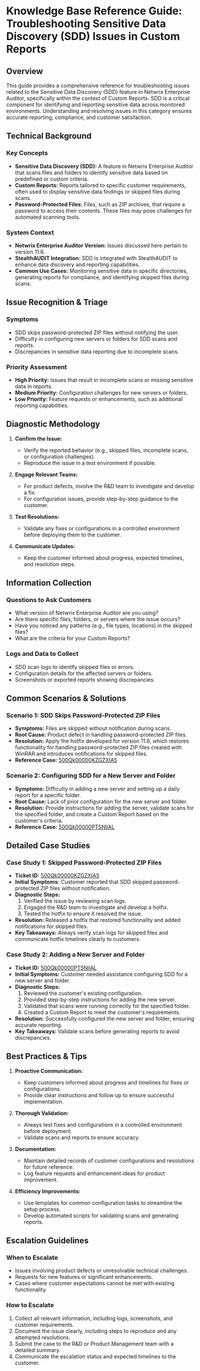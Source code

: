 # Knowledge Base Reference Guide: Troubleshooting Sensitive Data Discovery (SDD) Issues in Custom Reports

## Overview

This guide provides a comprehensive reference for troubleshooting issues related to the Sensitive Data Discovery (SDD) feature in Netwrix Enterprise Auditor, specifically within the context of Custom Reports. SDD is a critical component for identifying and reporting sensitive data across monitored environments. Understanding and resolving issues in this category ensures accurate reporting, compliance, and customer satisfaction.

## Technical Background

### Key Concepts
- **Sensitive Data Discovery (SDD):** A feature in Netwrix Enterprise Auditor that scans files and folders to identify sensitive data based on predefined or custom criteria.
- **Custom Reports:** Reports tailored to specific customer requirements, often used to display sensitive data findings or skipped files during scans.
- **Password-Protected Files:** Files, such as ZIP archives, that require a password to access their contents. These files may pose challenges for automated scanning tools.

### System Context
- **Netwrix Enterprise Auditor Version:** Issues discussed here pertain to version 11.6.
- **StealthAUDIT Integration:** SDD is integrated with StealthAUDIT to enhance data discovery and reporting capabilities.
- **Common Use Cases:** Monitoring sensitive data in specific directories, generating reports for compliance, and identifying skipped files during scans.

## Issue Recognition & Triage

### Symptoms
- SDD skips password-protected ZIP files without notifying the user.
- Difficulty in configuring new servers or folders for SDD scans and reports.
- Discrepancies in sensitive data reporting due to incomplete scans.

### Priority Assessment
- **High Priority:** Issues that result in incomplete scans or missing sensitive data in reports.
- **Medium Priority:** Configuration challenges for new servers or folders.
- **Low Priority:** Feature requests or enhancements, such as additional reporting capabilities.

## Diagnostic Methodology

1. **Confirm the Issue:**
   - Verify the reported behavior (e.g., skipped files, incomplete scans, or configuration challenges).
   - Reproduce the issue in a test environment if possible.

2. **Engage Relevant Teams:**
   - For product defects, involve the R&D team to investigate and develop a fix.
   - For configuration issues, provide step-by-step guidance to the customer.

3. **Test Resolutions:**
   - Validate any fixes or configurations in a controlled environment before deploying them to the customer.

4. **Communicate Updates:**
   - Keep the customer informed about progress, expected timelines, and resolution steps.

## Information Collection

### Questions to Ask Customers
- What version of Netwrix Enterprise Auditor are you using?
- Are there specific files, folders, or servers where the issue occurs?
- Have you noticed any patterns (e.g., file types, locations) in the skipped files?
- What are the criteria for your Custom Reports?

### Logs and Data to Collect
- SDD scan logs to identify skipped files or errors.
- Configuration details for the affected servers or folders.
- Screenshots or exported reports showing discrepancies.

## Common Scenarios & Solutions

### Scenario 1: SDD Skips Password-Protected ZIP Files
- **Symptoms:** Files are skipped without notification during scans.
- **Root Cause:** Product defect in handling password-protected ZIP files.
- **Resolution:** Apply the hotfix developed for version 11.6, which restores functionality for handling password-protected ZIP files created with WinRAR and introduces notifications for skipped files.
- **Reference Case:** [500Qk00000KZGZXIA5](https://nwxcorp.lightning.force.com/lightning/r/Case/500Qk00000KZGZXIA5/view)

### Scenario 2: Configuring SDD for a New Server and Folder
- **Symptoms:** Difficulty in adding a new server and setting up a daily report for a specific folder.
- **Root Cause:** Lack of prior configuration for the new server and folder.
- **Resolution:** Provide instructions for adding the server, validate scans for the specified folder, and create a Custom Report based on the customer's criteria.
- **Reference Case:** [500Qk00000PT5NlIAL](https://nwxcorp.lightning.force.com/lightning/r/Case/500Qk00000PT5NlIAL/view)

## Detailed Case Studies

### Case Study 1: Skipped Password-Protected ZIP Files
- **Ticket ID:** [500Qk00000KZGZXIA5](https://nwxcorp.lightning.force.com/lightning/r/Case/500Qk00000KZGZXIA5/view)
- **Initial Symptoms:** Customer reported that SDD skipped password-protected ZIP files without notification.
- **Diagnostic Steps:**
  1. Verified the issue by reviewing scan logs.
  2. Engaged the R&D team to investigate and develop a hotfix.
  3. Tested the hotfix to ensure it resolved the issue.
- **Resolution:** Released a hotfix that restored functionality and added notifications for skipped files.
- **Key Takeaways:** Always verify scan logs for skipped files and communicate hotfix timelines clearly to customers.

### Case Study 2: Adding a New Server and Folder
- **Ticket ID:** [500Qk00000PT5NlIAL](https://nwxcorp.lightning.force.com/lightning/r/Case/500Qk00000PT5NlIAL/view)
- **Initial Symptoms:** Customer needed assistance configuring SDD for a new server and folder.
- **Diagnostic Steps:**
  1. Reviewed the customer's existing configuration.
  2. Provided step-by-step instructions for adding the new server.
  3. Validated that scans were running correctly for the specified folder.
  4. Created a Custom Report to meet the customer's requirements.
- **Resolution:** Successfully configured the new server and folder, ensuring accurate reporting.
- **Key Takeaways:** Validate scans before generating reports to avoid discrepancies.

## Best Practices & Tips

1. **Proactive Communication:**
   - Keep customers informed about progress and timelines for fixes or configurations.
   - Provide clear instructions and follow up to ensure successful implementation.

2. **Thorough Validation:**
   - Always test fixes and configurations in a controlled environment before deployment.
   - Validate scans and reports to ensure accuracy.

3. **Documentation:**
   - Maintain detailed records of customer configurations and resolutions for future reference.
   - Log feature requests and enhancement ideas for product improvement.

4. **Efficiency Improvements:**
   - Use templates for common configuration tasks to streamline the setup process.
   - Develop automated scripts for validating scans and generating reports.

## Escalation Guidelines

### When to Escalate
- Issues involving product defects or unresolvable technical challenges.
- Requests for new features or significant enhancements.
- Cases where customer expectations cannot be met with existing functionality.

### How to Escalate
1. Collect all relevant information, including logs, screenshots, and customer requirements.
2. Document the issue clearly, including steps to reproduce and any attempted resolutions.
3. Submit the case to the R&D or Product Management team with a detailed summary.
4. Communicate the escalation status and expected timelines to the customer.